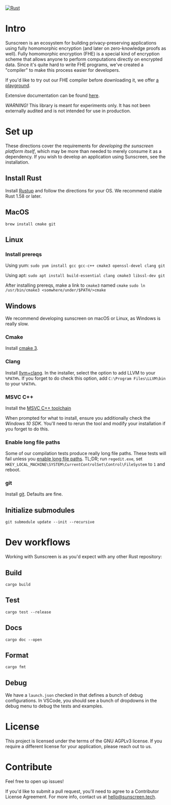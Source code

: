 [![Rust](https://github.com/Sunscreen-tech/Sunscreen/workflows/CI/badge.svg)](https://github.com/Sunscreen-tech/Sunscreen/actions/workflows/rust.yml)

# Intro

Sunscreen is an ecosystem for building privacy-preserving applications using fully homomorphic encryption (and later on zero-knowledge proofs as well). Fully homomorphic encryption (FHE) is a special kind of encryption scheme that allows anyone to perform computations directly on encrypted data. Since it's quite hard to write FHE programs, we've created a "compiler" to make this process easier for developers.

If you'd like to try out our FHE compiler before downloading it, we offer [a playground](https://playground.sunscreen.tech).

Extensive documentation can be found [here](https://docs.sunscreen.tech).

*WARNING!* This library is meant for experiments only. It has not been externally audited and is not intended for use in production. 

# Set up
These directions cover the requirements for *developing the sunscreen platform itself*, which may be more than needed to merely consume it as a dependency. If you wish to develop an application using Sunscreen, see the installation.

## Install Rust
Install [Rustup](https://rustup.rs/) and follow the directions for your OS. We recommend stable Rust 1.58 or later.

## MacOS
```brew install cmake git```

## Linux
### Install prereqs
Using yum:
```sudo yum install gcc gcc-c++ cmake3 openssl-devel clang git```

Using apt:
```sudo apt install build-essential clang cmake3 libssl-dev git```

After installing prereqs, make a link to `cmake3` named `cmake`
```sudo ln /usr/bin/cmake3 <somwhere/under/$PATH/>cmake```

## Windows
We recommend developing sunscreen on macOS or Linux, as Windows is really slow.

### Cmake
Install [cmake 3](https://github.com/Kitware/CMake/releases/download/v3.23.0-rc2/cmake-3.23.0-rc2-windows-x86_64.msi).

### Clang
Install [llvm+clang](https://github.com/llvm/llvm-project/releases/download/llvmorg-13.0.0/LLVM-13.0.0-win64.exe). In the installer, select the option to add LLVM to your `%PATH%`. If you forget to do check this option, add `C:\Program Files\LLVM\bin` to your `%PATH%`.

### MSVC C++
Install the [MSVC C++ toolchain](https://aka.ms/vs/17/release/vs_BuildTools.exe)

When prompted for what to install, ensure you additionally check the *Windows 10 SDK*. You'll need to rerun the tool and modify your installation if you forget to do this.

### Enable long file paths
Some of our compilation tests produce really long file paths. These tests will fail unless you [enable long file paths](https://www.howtogeek.com/266621/how-to-make-windows-10-accept-file-paths-over-260-characters/). TL;DR; run `regedit.exe`, set `HKEY_LOCAL_MACHINE\SYSTEM\CurrentControlSet\Control\FileSystem` to `1` and reboot.

### git
Install [git](https://git-scm.com/download/win). Defaults are fine.

## Initialize submodules
```
git submodule update --init --recursive
```

# Dev workflows
Working with Sunscreen is as you'd expect with any other Rust repository:

## Build
```cargo build```

## Test
```cargo test --release```

## Docs
```cargo doc --open```

## Format
```cargo fmt```

## Debug
We have a `launch.json` checked in that defines a bunch of debug configurations. In VSCode, you should see a bunch of dropdowns in the debug menu to debug the tests and examples.

# License
This project is licensed under the terms of the GNU AGPLv3 license. If you require a different license for your application, please reach out to us.

# Contribute
Feel free to open up issues!

If you'd like to submit a pull request, you'll need to agree to a Contributor License Agreement. For more info, contact us at hello@sunscreen.tech.
